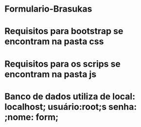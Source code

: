 # Formulario-Brasukas
# Requisitos para bootstrap se encontram na pasta css 
# Requisitos para os scrips se encontram na pasta js 
# Banco de dados utiliza de local: localhost; usuário:root;s senha: ;nome: form;
